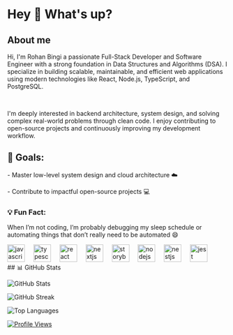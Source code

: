 <h1 align="left">Hey 👋 What's up?</h1>

<h2 align="left">About me</h2>

<p align="left">Hi, I'm Rohan Bingi a passionate Full-Stack Developer and Software Engineer with a strong foundation in Data Structures and Algorithms (DSA). I specialize in building scalable, maintainable, and efficient web applications using modern technologies like React, Node.js, TypeScript, and PostgreSQL.</p>
<br>
<p align="left">I'm deeply interested in backend architecture, system design, and solving complex real-world problems through clean code. I enjoy contributing to open-source projects and continuously improving my development workflow.</p>

<h2>🎯 Goals:</h2>
<p>- Master low-level system design and cloud architecture ☁️</p>
<p>- Contribute to impactful open-source projects 💻</p>

<h3>💡 Fun Fact:</h3>
<p>When I’m not coding, I’m probably debugging my sleep schedule or automating things that don’t really need to be automated 😄</p>

<div align="left">
  <img src="https://cdn.jsdelivr.net/gh/devicons/devicon/icons/javascript/javascript-original.svg" height="40" alt="javascript logo"  />
  <img width="12" />
  <img src="https://cdn.jsdelivr.net/gh/devicons/devicon/icons/typescript/typescript-original.svg" height="40" alt="typescript logo"  />
  <img width="12" />
  <img src="https://cdn.jsdelivr.net/gh/devicons/devicon/icons/react/react-original.svg" height="40" alt="react logo"  />
  <img width="12" />
  <img src="https://cdn.jsdelivr.net/gh/devicons/devicon/icons/nextjs/nextjs-original.svg" height="40" alt="nextjs logo"  />
  <img width="12" />
  <img src="https://cdn.jsdelivr.net/gh/devicons/devicon/icons/storybook/storybook-original.svg" height="40" alt="storybook logo"  />
  <img width="12" />
  <img src="https://cdn.jsdelivr.net/gh/devicons/devicon/icons/nodejs/nodejs-original.svg" height="40" alt="nodejs logo"  />
  <img width="12" />
  <img src="https://cdn.jsdelivr.net/gh/devicons/devicon/icons/nestjs/nestjs-original.svg" height="40" alt="nestjs logo"  />
  <img width="12" />
  <img src="https://cdn.jsdelivr.net/gh/devicons/devicon/icons/jest/jest-plain.svg" height="40" alt="jest logo"  />
</div>
## 📊 GitHub Stats

![GitHub Stats](https://github-readme-stats.vercel.app/api?username=RohanBingii&theme=merko&hide_border=false&include_all_commits=false&count_private=false)

![GitHub Streak](https://nirzak-streak-stats.vercel.app/?user=RohanBingii&theme=merko&hide_border=false)

![Top Languages](https://github-readme-stats.vercel.app/api/top-langs/?username=RohanBingii&theme=merko&hide_border=false&include_all_commits=false&count_private=false&layout=compact)

[![Profile Views](https://visitcount.itsvg.in/api?id=RohanBingii&icon=0&color=0)](https://visitcount.itsvg.in)





<!-- Proudly created with GPRM ( https://gprm.itsvg.in ) -->

###
